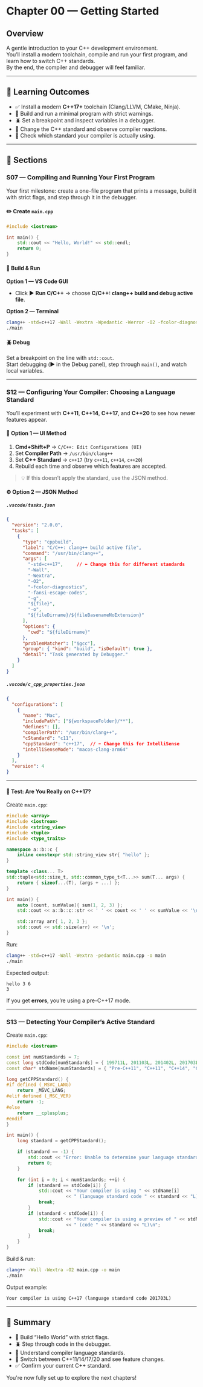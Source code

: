 # Chapter 00 — Getting Started

## Overview
A gentle introduction to your C++ development environment.  
You’ll install a modern toolchain, compile and run your first program, and learn how to switch C++ standards.  
By the end, the compiler and debugger will feel familiar.

---

## 🎯 Learning Outcomes
- ✅ Install a modern **C++17+** toolchain (Clang/LLVM, CMake, Ninja).
- 🧱 Build and run a minimal program with strict warnings.
- 🪲 Set a breakpoint and inspect variables in a debugger.
- 🔄 Change the C++ standard and observe compiler reactions.
- 🧠 Check which standard your compiler is actually using.

---

## 📂 Sections

### S07 — Compiling and Running Your First Program
Your first milestone: create a one-file program that prints a message, build it with strict flags, and step through it in the debugger.

#### ✏️ Create `main.cpp`
```cpp
#include <iostream>

int main() {
    std::cout << "Hello, World!" << std::endl;
    return 0;
}
```

#### 🧱 Build & Run

**Option 1 — VS Code GUI**  
- Click ▶️ **Run C/C++** → choose **C/C++: clang++ build and debug active file**.

**Option 2 — Terminal**
```bash
clang++ -std=c++17 -Wall -Wextra -Wpedantic -Werror -O2 -fcolor-diagnostics -fansi-escape-codes -g main.cpp -o main
./main
```

#### 🪲 Debug
Set a breakpoint on the line with `std::cout`.  
Start debugging (▶️ in the Debug panel), step through `main()`, and watch local variables.

---

### S12 — Configuring Your Compiler: Choosing a Language Standard
You’ll experiment with **C++11**, **C++14**, **C++17**, and **C++20** to see how newer features appear.

#### 🧭 Option 1 — UI Method
1. **Cmd+Shift+P** → `C/C++: Edit Configurations (UI)`  
2. Set **Compiler Path** → `/usr/bin/clang++`  
3. Set **C++ Standard** → `c++17` (try `c++11`, `c++14`, `c++20`)  
4. Rebuild each time and observe which features are accepted.

> 💡 If this doesn’t apply the standard, use the JSON method.

#### ⚙️ Option 2 — JSON Method

##### `.vscode/tasks.json`
```json
{
  "version": "2.0.0",
  "tasks": [
    {
      "type": "cppbuild",
      "label": "C/C++: clang++ build active file",
      "command": "/usr/bin/clang++",
      "args": [
        "-std=c++17",     // ⬅️ Change this for different standards
        "-Wall",
        "-Wextra",
        "-O2",
        "-fcolor-diagnostics",
        "-fansi-escape-codes",
        "-g",
        "${file}",
        "-o",
        "${fileDirname}/${fileBasenameNoExtension}"
      ],
      "options": {
        "cwd": "${fileDirname}"
      },
      "problemMatcher": ["$gcc"],
      "group": { "kind": "build", "isDefault": true },
      "detail": "Task generated by Debugger."
    }
  ]
}
```

##### `.vscode/c_cpp_properties.json`
```json
{
  "configurations": [
    {
      "name": "Mac",
      "includePath": ["${workspaceFolder}/**"],
      "defines": [],
      "compilerPath": "/usr/bin/clang++",
      "cStandard": "c11",
      "cppStandard": "c++17",  // ⬅️ Change this for IntelliSense
      "intelliSenseMode": "macos-clang-arm64"
    }
  ],
  "version": 4
}
```

---

#### 🧪 Test: Are You Really on C++17?
Create `main.cpp`:

```cpp
#include <array>
#include <iostream>
#include <string_view>
#include <tuple>
#include <type_traits>

namespace a::b::c {
    inline constexpr std::string_view str{ "hello" };
}

template <class... T>
std::tuple<std::size_t, std::common_type_t<T...>> sum(T... args) {
    return { sizeof...(T), (args + ...) };
}

int main() {
    auto [count, sumValue]{ sum(1, 2, 3) };
    std::cout << a::b::c::str << ' ' << count << ' ' << sumValue << '\n';

    std::array arr{ 1, 2, 3 };
    std::cout << std::size(arr) << '\n';
}
```

Run:
```bash
clang++ -std=c++17 -Wall -Wextra -pedantic main.cpp -o main
./main
```
Expected output:
```
hello 3 6
3
```

If you get **errors**, you’re using a pre-C++17 mode.

---

### S13 — Detecting Your Compiler’s Active Standard
Create `main.cpp`:

```cpp
#include <iostream>

const int numStandards = 7;
const long stdCode[numStandards] = { 199711L, 201103L, 201402L, 201703L, 202002L, 202302L, 202612L };
const char* stdName[numStandards] = { "Pre-C++11", "C++11", "C++14", "C++17", "C++20", "C++23", "C++26" };

long getCPPStandard() {
#if defined (_MSVC_LANG)
    return _MSVC_LANG;
#elif defined (_MSC_VER)
    return -1;
#else
    return __cplusplus;
#endif
}

int main() {
    long standard = getCPPStandard();

    if (standard == -1) {
        std::cout << "Error: Unable to determine your language standard.\n";
        return 0;
    }

    for (int i = 0; i < numStandards; ++i) {
        if (standard == stdCode[i]) {
            std::cout << "Your compiler is using " << stdName[i]
                      << " (language standard code " << standard << "L)\n";
            break;
        }
        if (standard < stdCode[i]) {
            std::cout << "Your compiler is using a preview of " << stdName[i]
                      << " (code " << standard << "L)\n";
            break;
        }
    }
}
```

Build & run:
```bash
clang++ -Wall -Wextra -O2 main.cpp -o main
./main
```

Output example:
```
Your compiler is using C++17 (language standard code 201703L)
```

---

## 🧭 Summary
- 🧱 Build “Hello World” with strict flags.  
- 🪲 Step through code in the debugger.  
- 🧠 Understand compiler language standards.  
- 🔄 Switch between C++11/14/17/20 and see feature changes.  
- ✅ Confirm your current C++ standard.  

You're now fully set up to explore the next chapters!
